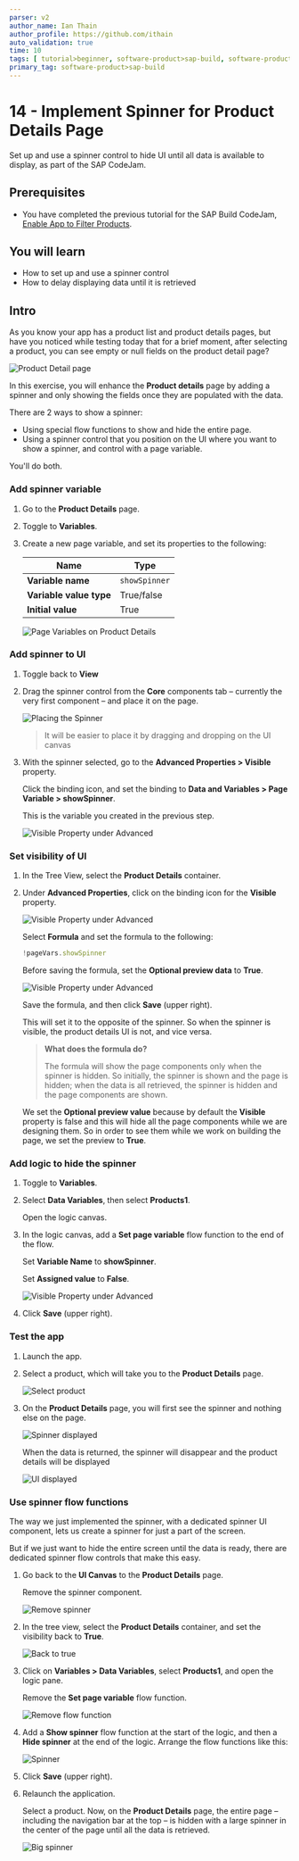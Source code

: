 ```yaml
---
parser: v2
author_name: Ian Thain
author_profile: https://github.com/ithain
auto_validation: true
time: 10
tags: [ tutorial>beginner, software-product>sap-build, software-product>sap-build-apps, software-product>sap-build-process-automation]
primary_tag: software-product>sap-build
---
```

  

# 14 - Implement Spinner for Product Details Page 
<!-- description --> Set up and use a spinner control to hide UI until all data is available to display, as part of the SAP CodeJam.



## Prerequisites
- You have completed the previous tutorial for the SAP Build CodeJam, [Enable App to Filter Products](codejam-12-filtering).





## You will learn
- How to set up and use a spinner control
- How to delay displaying data until it is retrieved




## Intro
As you know your app has a product list and product details pages, but have you noticed while testing today that for a brief moment, after selecting a product, you can see empty or null fields on the product detail page?

![Product Detail page](images/empty-details.png)

In this exercise, you will enhance the **Product details** page by adding a spinner and only showing the fields once they are populated with the data.

There are 2 ways to show a spinner:

* Using special flow functions to show and hide the entire page.
* Using a spinner control that you position on the UI where you want to show a spinner, and control with a page variable. 

You'll do both.






### Add spinner variable
1. Go to the **Product Details** page.

2. Toggle to **Variables**.
    
3. Create a new page variable, and set its properties to the following:
    
    | Name | Type |
    |-------|-------|
    | **Variable name** | `showSpinner` | 
    | **Variable value type** | True/false |
    | **Initial value** | True |

    ![Page Variables on Product Details](images/spinner-var.png)






### Add spinner to UI
1. Toggle back to **View**

2. Drag the spinner control from the **Core** components tab – currently the very first component – and place it on the page.
   
    ![Placing the Spinner](images/add-spinner.png)
   
    >It will be easier to place it by dragging and dropping on the UI canvas

   
3. With the spinner selected, go to the **Advanced Properties > Visible** property.

    Click the binding icon, and set the binding to **Data and Variables > Page Variable > showSpinner**.

    This is the variable you created in the previous step.
   
    ![Visible Property under Advanced](images/show-spinner.png)






### Set visibility of UI
1. In the Tree View, select the **Product Details** container.

2. Under **Advanced Properties**, click on the binding icon for the **Visible** property. 

    ![Visible Property under Advanced](images/visibility-data-0.png)

    Select **Formula** and set the formula to the following:

    ```JavaScript
    !pageVars.showSpinner
    ```

    Before saving the formula, set the **Optional preview data** to **True**.

    ![Visible Property under Advanced](images/visibility-data-formula.png)

    Save the formula, and then click **Save** (upper right).

    This will set it to the opposite of the spinner. So when the spinner is visible, the product details UI is not, and vice versa.

    >**What does the formula do?**
    >
    >The formula will show the page components only when the spinner is hidden. So initially, the spinner is shown and the page is hidden; when the data is all retrieved, the spinner is hidden and the page components are shown.
    >
    We set the **Optional preview value** because by default the **Visible** property is false and this will hide all the page components while we are designing them. So in order to see them while we work on building the page, we set the preview to **True**.





### Add logic to hide the spinner
1. Toggle to **Variables**.

2. Select **Data Variables**, then select **Products1**.

    Open the logic canvas.

3. In the logic canvas, add a **Set page variable** flow function to the end of the flow.

    Set **Variable Name** to **showSpinner**.

    Set **Assigned value** to **False**.
   
    ![Visible Property under Advanced](images/data-hide-spinner.png)


4. Click **Save** (upper right).





### Test the app
1. Launch the app.

2. Select a product, which will take you to the **Product Details** page.

    ![Select product](images/IMG_5473.PNG)

3. On the **Product Details** page, you will first see the spinner and nothing else on the page.
   
    ![Spinner displayed](images/IMG_5479.PNG)

    When the data is returned, the spinner will disappear and the product details will be displayed

    ![UI displayed](images/IMG_5480.PNG)





### Use spinner flow functions
The way we just implemented the spinner, with a dedicated spinner UI component, lets us create a spinner for just a part of the screen.

But if we just want to hide the entire screen until the data is ready, there are dedicated spinner flow controls that make this easy.

1. Go back to the **UI Canvas** to the **Product Details** page.

    Remove the spinner component.

    ![Remove spinner](images/flow1.png)

2. In the tree view, select the **Product Details** container, and set the visibility back to **True**.

    ![Back to true](images/flow1a.png)

3. Click on **Variables > Data Variables**, select **Products1**, and open the logic pane.

    Remove the **Set page variable** flow function.

    ![Remove flow function](images/flow2.png)

4. Add a **Show spinner** flow function at the start of the logic, and then a **Hide spinner** at the end of the logic. Arrange the flow functions like this:

    ![Spinner](images/flow3.png)

5. Click **Save** (upper right).

6. Relaunch the application.

    Select a product. Now, on the **Product Details** page, the entire page – including the navigation bar at the top – is hidden with a large spinner in the center of the page until all the data is retrieved.

    ![Big spinner](images/flow4.png)